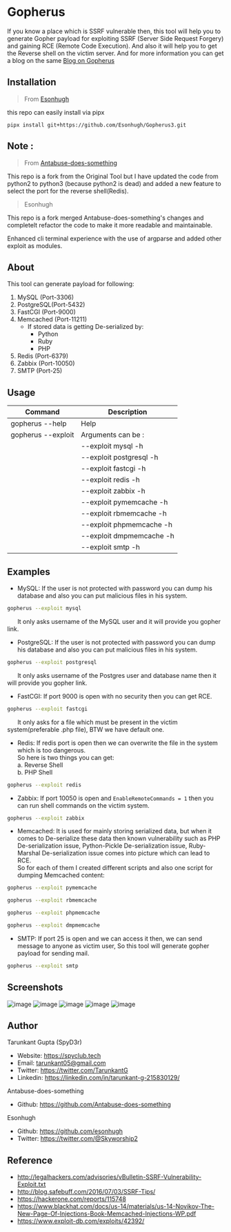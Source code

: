 # Gopherus
If you know a place which is SSRF vulnerable then, this tool will help you to generate Gopher payload for exploiting SSRF (Server Side Request Forgery) and gaining RCE (Remote Code Execution). And also it will help you to get the Reverse shell on the victim server. And for more 
information you can get a blog on the same [Blog on Gopherus](https://spyclub.tech/2018/08/14/2018-08-14-blog-on-gopherus/)

## Installation

> From [Esonhugh](https://github.com/Esonhugh)

this repo can easily install via pipx

```
pipx install git+https://github.com/Esonhugh/Gopherus3.git
```

## Note :

> From [Antabuse-does-something](https://github.com/Antabuse-does-something/Gopherus)

This repo is a fork from the Original Tool but I have updated the code from python2 to python3 (because python2 is dead) and added a new feature to select the port for the reverse shell(Redis).

> Esonhugh

This repo is a fork merged Antabuse-does-something's changes and completelt refactor the code to make it more readable and maintainable.

Enhanced cli terminal experience with the use of argparse and added other exploit as modules.


## About
This tool can generate payload for following:
1.  MySQL     (Port-3306)
2.  PostgreSQL(Port-5432)
3.  FastCGI   (Port-9000)
4.  Memcached (Port-11211)  
    - If stored data is getting De-serialized by: <br>
        - Python <br>
        - Ruby  <br>
        - PHP   <br>
5.  Redis     (Port-6379)
6.  Zabbix    (Port-10050)
7.  SMTP      (Port-25)

## Usage
|        Command           |        Description             |
|--------------------------|--------------------------------|
|  gopherus --help         |          Help                  |
|  gopherus --exploit      |    Arguments can be  :         |
|                          |    --exploit mysql -h            |
|                          |    --exploit postgresql -h	    |
|                          |    --exploit fastcgi -h      |
|                          |    --exploit redis -h             |
|                          |    --exploit zabbix -h           |
|                          |    --exploit pymemcache -h       |
|                          |    --exploit rbmemcache -h       |
|                          |    --exploit phpmemcache -h      |
|                          |    --exploit dmpmemcache -h      |
|                          |    --exploit smtp -h             |

## Examples
* MySQL:  If the user is not protected with password you can dump his database and also you can put malicious files in his system.
```bash
gopherus --exploit mysql
```
&nbsp;&nbsp;&nbsp;&nbsp;&nbsp;&nbsp;It only asks username of the MySQL user and it will provide you gopher link.

* PostgreSQL: If the user is not protected with password you can dump his database and also you can put malicious files in his system.
```bash
gopherus --exploit postgresql
```
&nbsp;&nbsp;&nbsp;&nbsp;&nbsp;&nbsp;It only asks username of the Postgres user and database name then it will provide you gopher link.

* FastCGI:  If port 9000 is open with no security then you can get RCE.
```bash
gopherus --exploit fastcgi
```
&nbsp;&nbsp;&nbsp;&nbsp;&nbsp;&nbsp;It only asks for a file which must be present in the victim system(preferable .php file), BTW we have default one.

* Redis:  If redis port is open then we can overwrite the file in the system which is too dangerous.  
So here is two things you can get:<br>
    a.  Reverse Shell<br>
    b.  PHP Shell<br>
```bash
gopherus --exploit redis
```
* Zabbix: If port 10050 is open and `EnableRemoteCommands = 1` then you can run shell commands on the victim system.
```bash
gopherus --exploit zabbix
```
* Memcached:  It is used for mainly storing serialized data, but when it comes to De-serialize these data then known vulnerability such as PHP De-serialization issue, Python-Pickle De-serialization issue, Ruby-Marshal De-serialization issue comes into picture which can lead to RCE.  
So for each of them I created different scripts and also one script for dumping Memcached content:
```bash
gopherus --exploit pymemcache
```
```bash
gopherus --exploit rbmemcache
```
```bash
gopherus --exploit phpmemcache
```
```bash
gopherus --exploit dmpmemcache
```
* SMTP: If port 25 is open and we can access it then, we can send message to anyone as victim user, So this tool will generate gopher payload for sending mail.
```bash
gopherus --exploit smtp
```

## Screenshots
![image](./images/tool2.1.png)
![image](./images/tool2.0.png)
![image](./images/tool2.2.png)
![image](./images/tool2.3.png)
![image](./images/tool2.4.png)
## Author
Tarunkant Gupta (SpyD3r)
* Website: https://spyclub.tech
* Email:  tarunkant05@gmail.com
* Twitter:  https://twitter.com/TarunkantG
* Linkedin: https://linkedin.com/in/tarunkant-g-215830129/

Antabuse-does-something
* Github: https://github.com/Antabuse-does-something

Esonhugh
* Github: https://github.com/esonhugh
* Twitter: https://twitter.com/@Skyworship2

## Reference
* http://legalhackers.com/advisories/vBulletin-SSRF-Vulnerability-Exploit.txt  
* http://blog.safebuff.com/2016/07/03/SSRF-Tips/
* https://hackerone.com/reports/115748
* https://www.blackhat.com/docs/us-14/materials/us-14-Novikov-The-New-Page-Of-Injections-Book-Memcached-Injections-WP.pdf
* https://www.exploit-db.com/exploits/42392/
